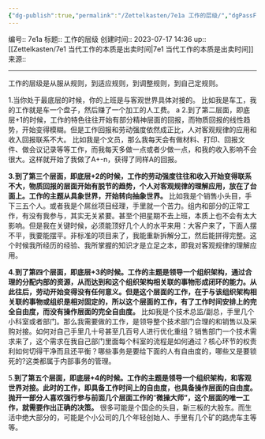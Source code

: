 ```yaml
---
{"dg-publish":true,"permalink":"/Zettelkasten/7e1a 工作的层级/","dgPassFrontmatter":true}
---
```


编号:: 7e1a
标题:: 工作的层级
创建时间:: 2023-07-17 14:36
up:: [[Zettelkasten/7e1 当代工作的本质是出卖时间\|7e1 当代工作的本质是出卖时间]]
来源:: 

---
工作的层级是从服从规则，到适应规则，到调整规则，到自己定规则。

1.当你处于最底层的时候，你的上班是与客观世界具体对接的。
比如我是车工，我的工作就是车一个盘子，然后赚了一个加工的人工费。
a
2.到了第二层面，即底层+1的时候，工作的特色往往开始有部分精神层面的回报，而物质回报的线性趋势，开始变得模糊。但是工作回报和劳动强度依然成正比，人对客观规律的应用和收入回报联系不大。
比如我是个文员，那么我每天会有做材料、打印、回报文件、做会议记录等等工作，而我每天多做一点或者少做一点，和我的收入影响不会很大。这样就开始了我做了A+-n，获得了同样A的回报。

**3.到了第三个层面，即底层+2的时候，工作的劳动强度往往和收入开始变得联系不大，物质回报的层面开始有脱节的趋势，个人对客观规律的理解应用，放在了台面上。工作的主题从具象世界，开始转向抽象世界。**
比如我是个销售小头目，手下三五个人。或者我是个屌丝项目经理，手里就一个苦力。组内和部分的正常工作，有没有我参与，其实无关紧要。甚至个把星期不去上班，本质上也不会有太大影响。但是我在关键时候，必须能顶好几个人的水平来用：大客户来了，下面人摆不平，我要能摆平。非标准的项目来了，我能重新拆解分工，然后能拼得完整。这个时候我所经历的经验、我所掌握的知识才是立足之本，即我对客观规律的理解应用。

**4.到了第四个层面，即底层+3的时候。工作的主题是领导一个组织架构，通过合理的分配内部的资源，从而达到和这个组织架构相关联的事物形成闭环的能力。从此往后，劳动开始变得没有任何意义。但是这个层面的工作，在于与该组织架构相关联的事物或组织是相对固定的，所以这个层面的工作，有了工作时间安排上的完全自由度，而没有操作层面的完全自由度。**
比如我是个技术总监/副总，手里几个小科室或者部门。那么我需要做的工作，是领导整个技术部门合理的和销售以及采购对接。如何对自己手里几十号甚至几百号人进行优化重组？销售部门一个技术需求来了，这个需求在我自己部门里面每个科室的流程是如何通过？核心环节的权责利如何切得干净而且还平衡？哪些事务是要给下面的人有自由度的，哪些又是要锁死的?这类都属于内部事务的管理。

5.**到了第五个层面，即底层+4的时候。工作的主题是领导一个组织架构，和客观世界对接。此时的工作，即具备工作时间上的自由度，也具备操作层面的自由度。抛开一部分人喜欢强行参与前面几个层面工作的**“**微操大师”，这个层面的唯一工作，就需要作出正确的决策。**
很多可能是个国企的头目，新三板的大股东。而生活中绝大部分的，可能是个小公司的几个年轻创始人、手里有几个矿的路虎车主等等。

